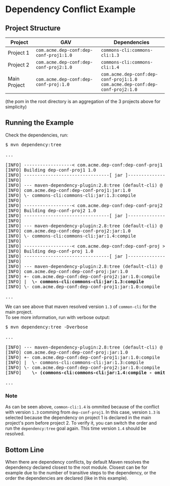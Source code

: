 # Dependency Conflict Example

## Project Structure

| Project | GAV | Dependencies |
| ------- | --- | ------------ |
| Project 1 | `com.acme.dep-conf:dep-conf-proj1:1.0` | `commons-cli:commons-cli:1.3` |
| Project 2 | `com.acme.dep-conf:dep-conf-proj2:1.0` | `commons-cli:commons-cli:1.4` |
| Main Project | `com.acme.dep-conf:dep-conf-proj:1.0` | `com.acme.dep-conf:dep-conf-proj1:1.0` <br> `com.acme.dep-conf:dep-conf-proj2:1.0` |

(the pom in the root directory is an aggregation of the 3 projects above for simplicity)

## Running the Example

Check the dependencies, run:
<pre>
$ mvn dependency:tree

...

[INFO] ------------------< com.acme.dep-conf:dep-conf-proj1 >------------------
[INFO] Building dep-conf-proj1 1.0                                        [1/4]
[INFO] --------------------------------[ jar ]---------------------------------
[INFO]
[INFO] --- maven-dependency-plugin:2.8:tree (default-cli) @ dep-conf-proj1 ---
[INFO] com.acme.dep-conf:dep-conf-proj1:jar:1.0
[INFO] \- commons-cli:commons-cli:jar:1.3:compile
[INFO]
[INFO] ------------------< com.acme.dep-conf:dep-conf-proj2 >------------------
[INFO] Building dep-conf-proj2 1.0                                        [2/4]
[INFO] --------------------------------[ jar ]---------------------------------
[INFO]
[INFO] --- maven-dependency-plugin:2.8:tree (default-cli) @ dep-conf-proj2 ---
[INFO] com.acme.dep-conf:dep-conf-proj2:jar:1.0
[INFO] \- commons-cli:commons-cli:jar:1.4:compile
[INFO]
[INFO] ------------------< com.acme.dep-conf:dep-conf-proj >-------------------
[INFO] Building dep-conf-proj 1.0                                         [3/4]
[INFO] --------------------------------[ jar ]---------------------------------
[INFO]
[INFO] --- maven-dependency-plugin:2.8:tree (default-cli) @ dep-conf-proj ---
[INFO] com.acme.dep-conf:dep-conf-proj:jar:1.0
[INFO] +- com.acme.dep-conf:dep-conf-proj2:jar:1.0:compile
[INFO] |  <b>\- commons-cli:commons-cli:jar:1.3:compile</b>
[INFO] \- com.acme.dep-conf:dep-conf-proj1:jar:1.0:compile

...
</pre>
We can see above that maven resolved version `1.3` of `common-cli` for the main project.  
To see more information, run with verbose output:
<pre>
$ mvn dependency:tree -Dverbose

...

[INFO] --- maven-dependency-plugin:2.8:tree (default-cli) @ dep-conf-proj ---
[INFO] com.acme.dep-conf:dep-conf-proj:jar:1.0
[INFO] +- com.acme.dep-conf:dep-conf-proj1:jar:1.0:compile
[INFO] |  \- commons-cli:commons-cli:jar:1.3:compile
[INFO] \- com.acme.dep-conf:dep-conf-proj2:jar:1.0:compile
[INFO]    <b>\- (commons-cli:commons-cli:jar:1.4:compile - omitted for conflict with 1.3)</b>

...
</pre>
### Note 
As can be seen above, `common-cli:1.4` is ommited because of the conflict with version `1.3` comming from `dep-conf-proj1`.
In this case, version `1.3` is selected because the dependency on project 1 is declared in the main project's pom before project 2.
To verify it, you can switch the order and run the `dependency:tree` goal again. This time version `1.4` should be resolved.

## Bottom Line

When there are dependency conflicts, by default Maven resolves the dependency declared closest to the root module. 
Closest can be for example due to the number of transitive steps to the dependency, or the order the dependencies are declared (like in this example).
